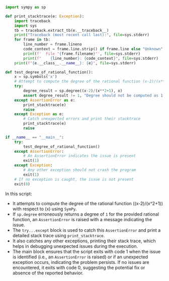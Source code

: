 ```python
import sympy as sp

def print_stacktrace(e: Exception):
    import traceback
    import sys
    tb = traceback.extract_tb(e.__traceback__)
    print("Traceback (most recent call last):", file=sys.stderr)
    for frame in tb:
        line_number = frame.lineno
        code_context = frame.line.strip() if frame.line else "Unknown"
        print(f'  File "{frame.filename}"', file=sys.stderr)
        print(f"    {line_number}: {code_context}", file=sys.stderr)
    print(f"{e.__class__.__name__}: {e}", file=sys.stderr)

def test_degree_of_rational_function():
    x = sp.symbols('x')
    # Attempt to compute the degree of the rational function (x-2)/(x**2+1)
    try:
        degree_result = sp.degree((x-2)/(x**2+1), x)
        assert degree_result != 1, "Degree should not be computed as 1 for a rational function."
    except AssertionError as e:
        print_stacktrace(e)
        raise
    except Exception as e:
        # Catch unexpected errors and print their stacktrace
        print_stacktrace(e)
        raise

if __name__ == "__main__":
    try:
        test_degree_of_rational_function()
    except AssertionError:
        # An AssertionError indicates the issue is present
        exit(1)
    except Exception:
        # Any other exception should not crash the program
        exit(1)
    # If no exception is caught, the issue is not present
    exit(0)
```

In this script:

- It attempts to compute the degree of the rational function \((x-2)/(x^2+1)\) with respect to \(x\) using `SymPy`.
- If `sp.degree` erroneously returns a degree of `1` for the provided rational function, an `AssertionError` is raised with a message indicating the issue.
- The `try...except` block is used to catch this `AssertionError` and print a detailed stack trace using `print_stacktrace`.
- It also catches any other exceptions, printing their stack trace, which helps in debugging unexpected issues during the execution.
- The main block ensures that the script exits with code 1 when the issue is identified (i.e., an `AssertionError` is raised) or if an unexpected exception occurs, indicating the problem persists. If no issues are encountered, it exits with code 0, suggesting the potential fix or absence of the reported behavior.